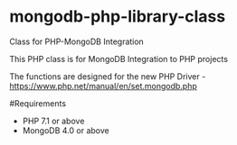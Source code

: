 # mongodb-php-library-class
Class for PHP-MongoDB Integration

This PHP class is for MongoDB Integration to PHP projects

The functions are designed for the new PHP Driver - https://www.php.net/manual/en/set.mongodb.php 

#Requirements
- PHP 7.1 or above
- MongoDB 4.0 or above
